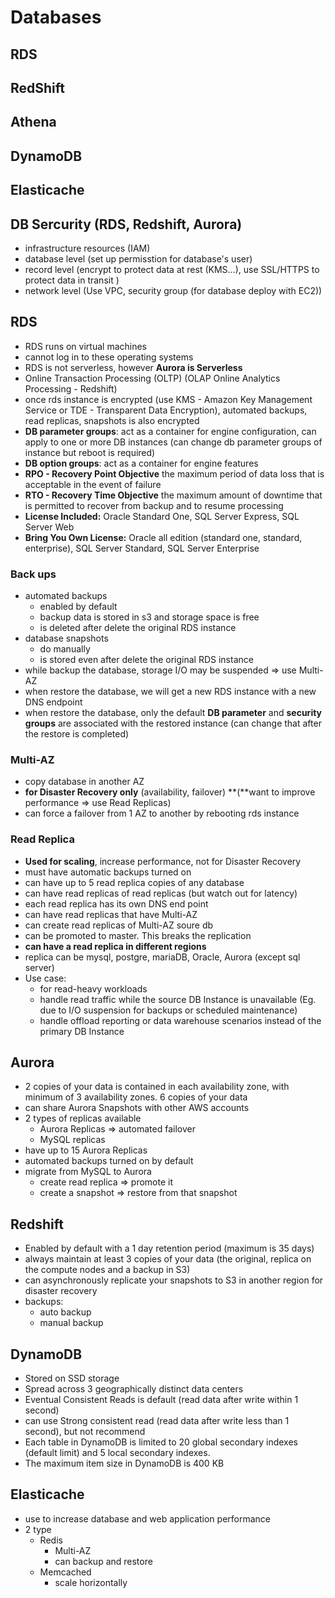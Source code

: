 #	Databases 

## RDS

## RedShift

## Athena

## DynamoDB

## Elasticache

## DB Sercurity (RDS, Redshift, Aurora)

- infrastructure resources (IAM)
- database level (set up permisstion for database's user)
- record level (encrypt to protect data at rest (KMS...), use SSL/HTTPS to protect data in transit )
- network level (Use VPC, security group (for database deploy with EC2))

## RDS

- RDS runs on virtual machines
- cannot log in to these operating systems
- RDS is not serverless, however **Aurora is Serverless**
- Online Transaction Processing (OLTP) (OLAP Online Analytics Processing - Redshift)
- once rds instance is encrypted (use KMS - Amazon Key Management Service or TDE - Transparent Data Encryption), automated backups, read replicas, snapshots is also encrypted
- **DB parameter groups**: act as a container  for engine configuration, can apply to one or more DB instances (can change db parameter groups of instance but reboot is required)
- **DB option groups**: act as a container for engine features
- **RPO - Recovery Point Objective** the maximum period of data loss that is acceptable in the event of failure
- **RTO - Recovery Time Objective** the maximum amount of downtime that is permitted to recover from backup and to resume processing
- **License Included:**  Oracle Standard One, SQL Server Express, SQL Server Web
- **Bring You Own License:** Oracle all edition (standard one, standard, enterprise), SQL Server Standard, SQL Server Enterprise

### Back ups

- automated backups
    - enabled by default
    - backup data is stored in s3 and storage space is free
    - is deleted after delete the original RDS instance
- database snapshots
    - do manually
    - is stored even after delete the original RDS instance
- while backup the database, storage I/O may be suspended ⇒ use Multi-AZ
- when restore the database, we will get a new RDS instance with a new DNS endpoint
- when restore the database, only the default **DB parameter** and **security groups** are associated with the restored instance (can change that after the restore is completed)

### Multi-AZ

- copy database in another AZ
- **for Disaster Recovery only** (availability, failover) **(**want to improve performance ⇒ use Read Replicas)
- can force a failover from 1 AZ  to another by rebooting rds instance

### Read Replica

- **Used for scaling**, increase performance, not for Disaster Recovery
- must have automatic backups turned on
- can have up to 5 read replica copies of any database
- can have read replicas of read replicas (but watch out for latency)
- each read replica has its own DNS end point
- can have read replicas that have Multi-AZ
- can create read replicas of Multi-AZ soure db
- can be promoted to master. This breaks the replication
- **can have a read replica in different regions**
- replica can be mysql, postgre, mariaDB, Oracle, Aurora (except sql server)
- Use case:
    - for read-heavy workloads
    - handle read traffic while the source DB Instance is unavailable (Eg. due to I/O suspension for backups or scheduled maintenance)
    - handle offload reporting or data warehouse scenarios instead of the primary DB Instance

## Aurora

- 2 copies of your data is contained in each availability zone, with minimum of 3 availability zones. 6 copies of your data
- can share Aurora Snapshots with other AWS accounts
- 2 types of replicas available
    - Aurora Replicas ⇒ automated failover
    - MySQL replicas
- have up to 15 Aurora Replicas
- automated backups turned on by default
- migrate from MySQL to Aurora
    - create read replica ⇒ promote it
    - create a snapshot ⇒ restore from that snapshot


## Redshift

- Enabled by default with a 1 day retention period (maximum is 35 days)
- always maintain at least 3 copies of your data (the original, replica on the compute nodes and a backup in S3)
- can asynchronously replicate your snapshots to S3 in another region for disaster recovery
- backups:
    - auto backup
    - manual backup


## DynamoDB

- Stored on SSD storage
- Spread across 3 geographically  distinct data centers
- Eventual Consistent Reads is default (read data after write within 1 second)
- can use Strong consistent read (read data after write less than 1 second), but not recommend
- Each table in DynamoDB is limited to 20 global secondary indexes (default limit) and 5 local secondary indexes.
- The maximum item size in DynamoDB is 400 KB


## Elasticache

- use to increase database and web application performance
- 2 type
    - Redis
        - Multi-AZ
        - can backup and restore
    - Memcached
        - scale horizontally
